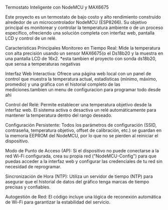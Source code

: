 Termostato Inteligente con NodeMCU y MAX6675

Este proyecto es un termostato de bajo costo y alto rendimiento construido alrededor de un microcontrolador NodeMCU (ESP8266). Su objetivo principal es monitorear y controlar la temperatura ambiente o de un proceso específico, ofreciendo una solución completa con interfaz web, pantalla LCD y control de un relé.

Características Principales
Monitoreo en Tiempo Real: Mide la temperatura con alta precisión usando un sensor MAX6675(o el Ds18b20 y la muestra en una pantalla LCD de 16x2.
*esta tambien el proyecto con sonda ds18b20, que sensa a temperaturas negativas

Interfaz Web Interactiva: Ofrece una página web local con un panel de control que muestra la temperatura actual, estadísticas (mínimo, máximo, promedio) y una gráfica con el historial completo de las mediciones.tambien un menu de configuracion para programar todo desde ahi

Control del Relé: Permite establecer una temperatura objetivo desde la interfaz web. El sistema activa o desactiva un relé automáticamente para mantener la temperatura dentro del rango deseado.

Configuración Persistente: Todos los parámetros de configuración (SSID, contraseña, temperatura objetivo, offset de calibración, etc.) se guardan en la memoria EEPROM del NodeMCU, por lo que no se pierden al reiniciar el dispositivo.

Modo de Punto de Acceso (AP): Si el dispositivo no puede conectarse a la red Wi-Fi configurada, crea su propia red ("NodeMCU-Config") para que puedas acceder a la interfaz web y configurar las credenciales de tu red sin necesidad de reprogramar.

Sincronización de Hora (NTP): Utiliza un servidor de tiempo (NTP) para asegurar que el historial de datos del gráfico tenga marcas de tiempo precisas y confiables.

Autogestión de Red: El código incluye una lógica de reconexión automática de Wi-Fi para garantizar la estabilidad del servicio.
